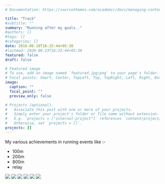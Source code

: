 ```yaml
---
# Documentation: https://sourcethemes.com/academic/docs/managing-content/

title: "Track"
#subtitle: ""
summary: "Running after my goals.."
#authors: []
#tags: []
#categories: []
date: 2016-06-18T16:25:44+05:30
#lastmod: 2020-09-23T16:25:44+05:30
featured: false
draft: false

# Featured image
# To use, add an image named `featured.jpg/png` to your page's folder.
# Focal points: Smart, Center, TopLeft, Top, TopRight, Left, Right, BottomLeft, Bottom, BottomRight.
image:
  caption: ""
  focal_point: ""
  preview_only: false

# Projects (optional).
#   Associate this post with one or more of your projects.
#   Simply enter your project's folder or file name without extension.
#   E.g. `projects = ["internal-project"]` references `content/project/deep-learning/index.md`.
#   Otherwise, set `projects = []`.
projects: []
---
```

My various achievements in running events like :-
- 100m
- 200m
- 800m
- relay

![](images/run.jpeg)
![](images/run.jpg)
![](images/run2.jpg)
![](images/run1.jpeg)
![](images/relay1.jpg)
![](images/relay2.jpg)
